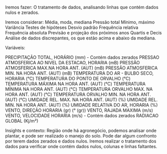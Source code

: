 Iremos fazer:
O tratamento de dados, analisando linhas que contém dados nulos e zerados.

Iremos considerar:
Média, moda, mediana
Pressão total
Mínimo, máximo
Variância
Testes de hipóteses
Desvio padrão
Frequência relativa
Frequência absoluta
Previsão e projeção dos próximos anos
Quartis e Decis
Análise de dados discrepantes, os que estão acima e abaixo da mediana.

Variáveis:

PRECIPITAÇÃO TOTAL, HORÁRIO (mm) - Contém dados zerados
PRESSAO ATMOSFERICA AO NIVEL DA ESTACAO, HORARIA (mB)
PRESSÃO ATMOSFERICA MAX.NA HORA ANT. (AUT) (mB)
PRESSÃO ATMOSFERICA MIN. NA HORA ANT. (AUT) (mB)
TEMPERATURA DO AR - BULBO SECO, HORARIA (°C)
TEMPERATURA DO PONTO DE ORVALHO (°C)
TEMPERATURA MÁXIMA NA HORA ANT. (AUT) (°C)
TEMPERATURA MÍNIMA NA HORA ANT. (AUT) (°C)
TEMPERATURA ORVALHO MAX. NA HORA ANT. (AUT) (°C)
TEMPERATURA ORVALHO MIN. NA HORA ANT. (AUT) (°C)
UMIDADE REL. MAX. NA HORA ANT. (AUT) (%)
UMIDADE REL. MIN. NA HORA ANT. (AUT) (%)
UMIDADE RELATIVA DO AR, HORARIA (%)
VENTO, DIREÇÃO HORARIA (gr) (° (gr))
VENTO, RAJADA MAXIMA (m/s)
VENTO, VELOCIDADE HORARIA (m/s) - Contém dados zerados
RADIACAO GLOBAL (Kj/m²)

Insights e contexto: Região onde há agronegócio, podemos analisar onde plantar, e pode ser realizado o manejo do solo.
Pode dar algum confronto por terem dados zerados e dados nulos.
Iremos realizar o tratamento dos dados para verificar onde contém dados nulos, colunas e linhas faltantes.

